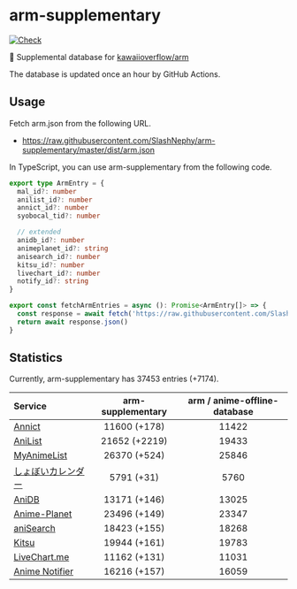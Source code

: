 # arm-supplementary

[![Check](https://github.com/SlashNephy/arm-supplementary/actions/workflows/check-node.yml/badge.svg)](https://github.com/SlashNephy/arm-supplementary/actions/workflows/check-node.yml)

💊 Supplemental database for [kawaiioverflow/arm](https://github.com/kawaiioverflow/arm)

The database is updated once an hour by GitHub Actions.

## Usage

Fetch arm.json from the following URL.

- https://raw.githubusercontent.com/SlashNephy/arm-supplementary/master/dist/arm.json

In TypeScript, you can use arm-supplementary from the following code.

```TypeScript
export type ArmEntry = {
  mal_id?: number
  anilist_id?: number
  annict_id?: number
  syobocal_tid?: number

  // extended
  anidb_id?: number
  animeplanet_id?: string
  anisearch_id?: number
  kitsu_id?: number
  livechart_id?: number
  notify_id?: string
}

export const fetchArmEntries = async (): Promise<ArmEntry[]> => {
  const response = await fetch('https://raw.githubusercontent.com/SlashNephy/arm-supplementary/master/dist/arm.json')
  return await response.json()
}
```

## Statistics

Currently, arm-supplementary has 37453 entries (+7174).

| Service                                     | arm-supplementary | arm / anime-offline-database |
| :------------------------------------------ | :---------------: | :--------------------------: |
| [Annict](https://annict.com)                |   11600 (+178)    |            11422             |
| [AniList](https://anilist.co)               |   21652 (+2219)   |            19433             |
| [MyAnimeList](https://myanimelist.net)      |   26370 (+524)    |            25846             |
| [しょぼいカレンダー](https://cal.syoboi.jp) |    5791 (+31)     |             5760             |
| [AniDB](https://anidb.net)                  |   13171 (+146)    |            13025             |
| [Anime-Planet](https://anime-planet.com)    |   23496 (+149)    |            23347             |
| [aniSearch](https://anisearch.com)          |   18423 (+155)    |            18268             |
| [Kitsu](https://kitsu.io)                   |   19944 (+161)    |            19783             |
| [LiveChart.me](https://livechart.me)        |   11162 (+131)    |            11031             |
| [Anime Notifier](https://notify.moe)        |   16216 (+157)    |            16059             |

